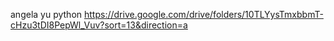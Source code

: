 angela yu python
https://drive.google.com/drive/folders/10TLYysTmxbbmT-cHzu3tDI8PepWl_Vuv?sort=13&direction=a